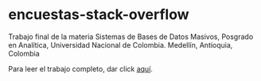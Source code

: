 # encuestas-stack-overflow
Trabajo final de la materia Sistemas de Bases de Datos Masivos, Posgrado en Analítica, Universidad Nacional de Colombia. Medellín, Antioquia, Colombia

Para leer el trabajo completo, dar click [aquí](trabajo-final-sbdm.md).

